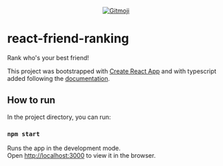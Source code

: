 <p align="center">
	<a href="https://gitmoji.carloscuesta.me">
		<img src="https://img.shields.io/badge/gitmoji-%20😜%20😍-FFDD67.svg?style=flat-square"
			 alt="Gitmoji">
	</a>
</p>

# react-friend-ranking
Rank who's your best friend!

This project was bootstrapped with [Create React App](https://github.com/facebook/create-react-app) and with typescript added following the [documentation](https://facebook.github.io/create-react-app/docs/adding-typescript).

## How to run

In the project directory, you can run:

### `npm start`

Runs the app in the development mode.<br>
Open [http://localhost:3000](http://localhost:3000) to view it in the browser.


